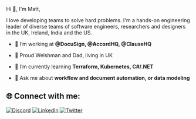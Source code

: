 Hi 👋, I'm Matt,

I love developing teams to solve hard problems. I'm a hands-on engineering leader of diverse teams of software engineers, researchers and designers in the UK, Ireland, India and the US.

- 🔭 I’m working at **@DocuSign, @AccordHQ, @ClauseHQ**

- 🏴󠁧󠁢󠁷󠁬󠁳󠁿 Proud Welshman and Dad, living in UK

- 🌱 I’m currently learning **Terraform, Kubernetes, C#/.NET**

- 💬 Ask me about **workflow and document automation, or data modeling**


## 🌐 Connect with me:
[![Discord](https://img.shields.io/badge/Discord-%237289DA.svg?logo=discord&logoColor=white)](htttps://discord.gg/Zm99SKhhtA) [![LinkedIn](https://img.shields.io/badge/LinkedIn-%230077B5.svg?logo=linkedin&logoColor=white)](https://linkedin.com/in/mttrbrts) [![Twitter](https://img.shields.io/badge/Twitter-%231DA1F2.svg?logo=Twitter&logoColor=white)](https://twitter.com/mttrbrts) 
